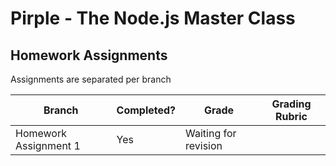 # Pirple - The Node.js Master Class

## Homework Assignments

Assignments are separated per branch

| Branch                | Completed? | Grade                | Grading Rubric |
| --------------------- | ---------- | -------------------- | -------------- |
| Homework Assignment 1 | Yes        | Waiting for revision |                |